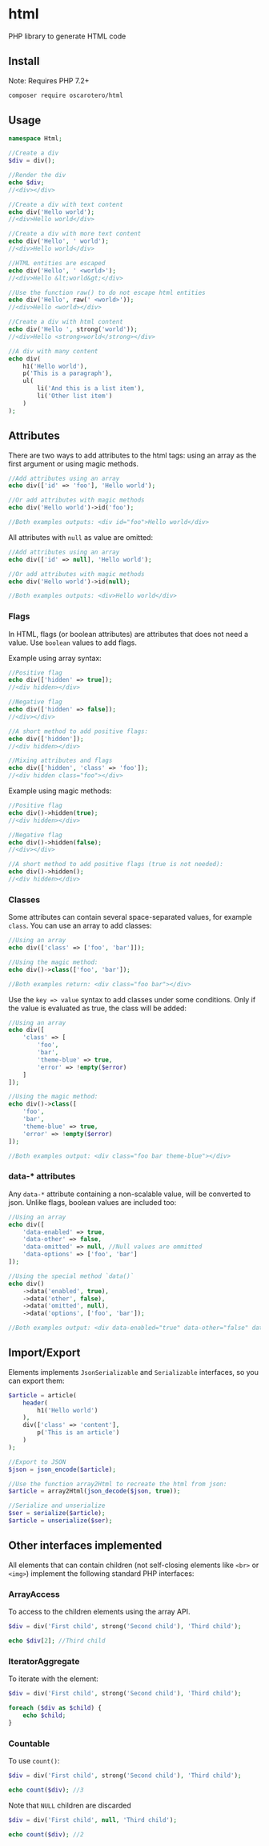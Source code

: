 # html
PHP library to generate HTML code

## Install

Note: Requires PHP 7.2+

```sh
composer require oscarotero/html
```

## Usage

```php
namespace Html;

//Create a div
$div = div();

//Render the div
echo $div;
//<div></div>

//Create a div with text content
echo div('Hello world');
//<div>Hello world</div>

//Create a div with more text content
echo div('Hello', ' world');
//<div>Hello world</div>

//HTML entities are escaped
echo div('Hello', ' <world>');
//<div>Hello &lt;world&gt;</div>

//Use the function raw() to do not escape html entities
echo div('Hello', raw(' <world>'));
//<div>Hello <world></div>

//Create a div with html content
echo div('Hello ', strong('world'));
//<div>Hello <strong>world</strong></div>

//A div with many content
echo div(
    h1('Hello world'),
    p('This is a paragraph'),
    ul(
        li('And this is a list item'),
        li('Other list item')
    )
);
```

## Attributes

There are two ways to add attributes to the html tags: using an array as the first argument or using magic methods.

```php
//Add attributes using an array
echo div(['id' => 'foo'], 'Hello world');

//Or add attributes with magic methods
echo div('Hello world')->id('foo');

//Both examples outputs: <div id="foo">Hello world</div>
```

All attributes with `null` as value are omitted:

```php
//Add attributes using an array
echo div(['id' => null], 'Hello world');

//Or add attributes with magic methods
echo div('Hello world')->id(null);

//Both examples outputs: <div>Hello world</div>
```

### Flags

In HTML, flags (or boolean attributes) are attributes that does not need a value. Use `boolean` values to add flags.

Example using array syntax:

```php
//Positive flag 
echo div(['hidden' => true]);
//<div hidden></div>

//Negative flag 
echo div(['hidden' => false]);
//<div></div>

//A short method to add positive flags:
echo div(['hidden']);
//<div hidden></div>

//Mixing attributes and flags
echo div(['hidden', 'class' => 'foo']);
//<div hidden class="foo"></div>
```

Example using magic methods:
```php
//Positive flag 
echo div()->hidden(true);
//<div hidden></div>

//Negative flag 
echo div()->hidden(false);
//<div></div>

//A short method to add positive flags (true is not needed):
echo div()->hidden();
//<div hidden></div>
```

### Classes

Some attributes can contain several space-separated values, for example `class`. You can use an array to add classes:

```php
//Using an array
echo div(['class' => ['foo', 'bar']]);

//Using the magic method:
echo div()->class(['foo', 'bar']);

//Both examples return: <div class="foo bar"></div>
```

Use the `key => value` syntax to add classes under some conditions. Only if the value is evaluated as true, the class will be added:

```php
//Using an array
echo div([
    'class' => [
        'foo',
        'bar',
        'theme-blue' => true,
        'error' => !empty($error)
    ]
]);

//Using the magic method:
echo div()->class([
    'foo',
    'bar',
    'theme-blue' => true,
    'error' => !empty($error)
]);

//Both examples output: <div class="foo bar theme-blue"></div>
```

### data-* attributes

Any `data-*` attribute containing a non-scalable value, will be converted to json. Unlike flags, boolean values are included too:

```php
//Using an array
echo div([
    'data-enabled' => true,
    'data-other' => false,
    'data-omitted' => null, //Null values are ommitted
    'data-options' => ['foo', 'bar']
]);

//Using the special method `data()`
echo div()
    ->data('enabled', true),
    ->data('other', false),
    ->data('omitted', null),
    ->data('options', ['foo', 'bar']);

//Both examples output: <div data-enabled="true" data-other="false" data-options="[&quot;foo&quot;,&quot;bar&quot;]"></div>
```

## Import/Export

Elements implements `JsonSerializable` and `Serializable` interfaces, so you can export them:

```php
$article = article(
    header(
        h1('Hello world')
    ),
    div(['class' => 'content'],
        p('This is an article')
    )
);

//Export to JSON
$json = json_encode($article);

//Use the function array2Html to recreate the html from json:
$article = array2Html(json_decode($json, true));

//Serialize and unserialize
$ser = serialize($article);
$article = unserialize($ser);
```

## Other interfaces implemented

All elements that can contain children (not self-closing elements like `<br>` or `<img>`) implement the following standard PHP interfaces:

### ArrayAccess

To access to the children elements using the array API.

```php
$div = div('First child', strong('Second child'), 'Third child');

echo $div[2]; //Third child
```

### IteratorAggregate

To iterate with the element:

```php
$div = div('First child', strong('Second child'), 'Third child');

foreach ($div as $child) {
    echo $child;
}
```

### Countable

To use `count()`:

```php
$div = div('First child', strong('Second child'), 'Third child');

echo count($div); //3
```

Note that `NULL` children are discarded

```php
$div = div('First child', null, 'Third child');

echo count($div); //2
```
